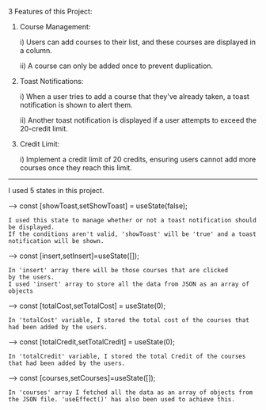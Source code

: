 3 Features of this Project:

1. Course Management:
   
   i) Users can add courses to their list, and these courses are    displayed in a column.
   
   ii) A course can only be added once to prevent duplication.

2. Toast Notifications:

   i) When a user tries to add a course that they've already taken, a toast notification is shown to alert them.

   ii) Another toast notification is displayed if a user attempts to exceed the 20-credit limit.

3. Credit Limit:

   i) Implement a credit limit of 20 credits, ensuring users cannot add more courses once they reach this limit.

------------------------------------------------------------------------

I used 5 states in this project.

--> const [showToast,setShowToast] = useState(false);

    I used this state to manage whether or not a toast notification should be displayed. 
    If the conditions aren't valid, 'showToast' will be 'true' and a toast notification will be shown.

--> const [insert,setInsert]=useState([]);

    In 'insert' array there will be those courses that are clicked
    by the users.
    I used 'insert' array to store all the data from JSON as an array of objects

--> const [totalCost,setTotalCost] = useState(0);

    In 'totalCost' variable, I stored the total cost of the courses that had been added by the users.

--> const [totalCredit,setTotalCredit] = useState(0);

    In 'totalCredit' variable, I stored the total Credit of the courses that had been added by the users.

--> const [courses,setCourses]=useState([]);

    In 'courses' array I fetched all the data as an array of objects from the JSON file. 'useEffect()' has also been used to achieve this.
